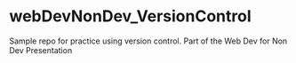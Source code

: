 # webDevNonDev_VersionControl
Sample repo for practice using version control. Part of the Web Dev for Non Dev Presentation
